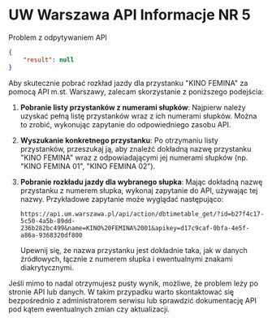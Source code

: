 # UW Warszawa API Informacje NR 5

Problem z odpytywaniem API

```json
{
    "result": null
}
```

Aby skutecznie pobrać rozkład jazdy dla przystanku "KINO FEMINA" za pomocą API m.st. Warszawy, zalecam skorzystanie z poniższego podejścia:

1. **Pobranie listy przystanków z numerami słupków**: Najpierw należy uzyskać pełną listę przystanków wraz z ich numerami słupków. Można to zrobić, wykonując zapytanie do odpowiedniego zasobu API.

2. **Wyszukanie konkretnego przystanku**: Po otrzymaniu listy przystanków, przeszukaj ją, aby znaleźć dokładną nazwę przystanku "KINO FEMINA" wraz z odpowiadającymi jej numerami słupków (np. "KINO FEMINA 01", "KINO FEMINA 02").

3. **Pobranie rozkładu jazdy dla wybranego słupka**: Mając dokładną nazwę przystanku z numerem słupka, wykonaj zapytanie do API, używając tej nazwy. Przykładowe zapytanie może wyglądać następująco:

   ```
   https://api.um.warszawa.pl/api/action/dbtimetable_get/?id=b27f4c17-5c50-4a5b-89dd-236b282bc499&name=KINO%20FEMINA%2001&apikey=d17c9caf-0bfa-4e5f-a86a-9368320df800
   ```

   Upewnij się, że nazwa przystanku jest dokładnie taka, jak w danych źródłowych, łącznie z numerem słupka i ewentualnymi znakami diakrytycznymi.

Jeśli mimo to nadal otrzymujesz pusty wynik, możliwe, że problem leży po stronie API lub danych. W takim przypadku warto skontaktować się bezpośrednio z administratorem serwisu lub sprawdzić dokumentację API pod kątem ewentualnych zmian czy aktualizacji.

